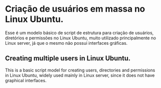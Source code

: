 # Criação de usuários em massa no Linux Ubuntu.
Esse é um modelo básico de script de estrutura para criação de usuários, diretórios e permissões no Linux Ubuntu, muito utilizado principalmente no Linux server, já que o mesmo não possui interfaces gráficas.

## Creating multiple users in Linux Ubuntu.
This is a basic script model for creating users, directories and permissions in Linux Ubuntu, widely used mainly in Linux server, since it does not have graphical interfaces.
